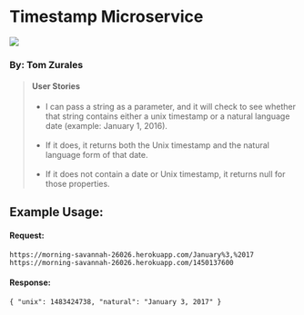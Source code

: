 <html>
  <head>
    <title>Timestamp Microservice</title>
    <link rel="stylesheet" href="https://maxcdn.bootstrapcdn.com/bootstrap/3.3.6/css/bootstrap.min.css">
    </head>
   <body>
    <div class="container">
      <h1 class="header">Timestamp Microservice</h1>
      <img src="https://avatars0.githubusercontent.com/tomzurales?&amp;s=128">
      <h3>By: Tom Zurales</h3>
      <blockquote>
        <h4>User Stories</h4>
        <ul>
          <li> I can pass a string as a parameter, and it will check to see whether that string contains either a unix timestamp or a natural language date (example: January 1, 2016).<br><br></li>
          <li> If it does, it returns both the Unix timestamp and the natural language form of that date.<br><br></li>
          <li>If it does not contain a date or Unix timestamp, it returns null for those properties.</li>
        </ul>
      </blockquote>
      <h2>Example Usage:</h2>
      <h4>Request:</h4><code>https://morning-savannah-26026.herokuapp.com/January%3,%2017</code><br />
      <code>https://morning-savannah-26026.herokuapp.com/1450137600</code>
      <h4>Response:</h4><code>{ "unix": 1483424738, "natural": "January 3, 2017" }</code>
    </div>
  </body>
</html>
